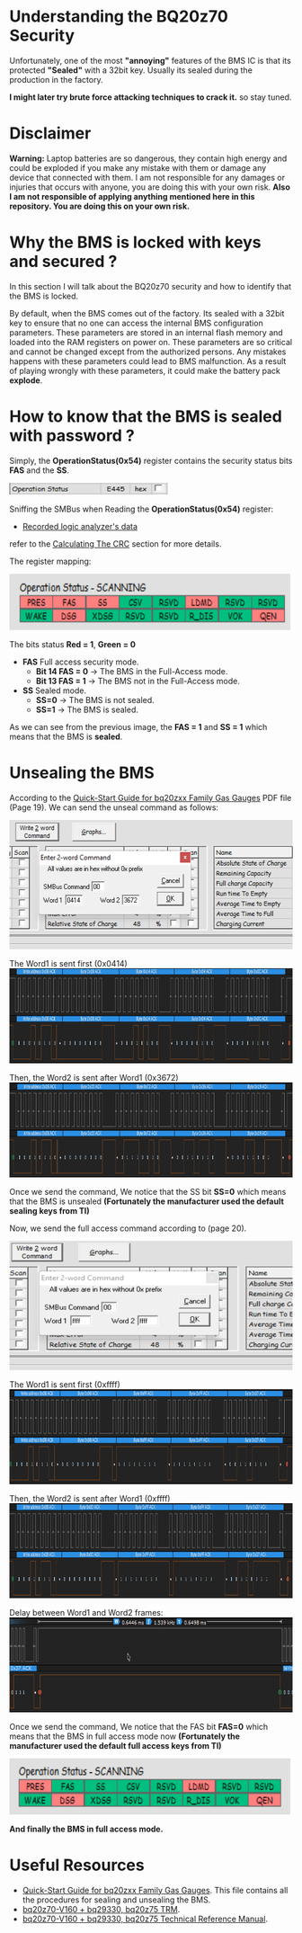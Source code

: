 # Understanding the BQ20z70 Security

Unfortunately, one of the most **"annoying"** features of the BMS IC is that its protected **"Sealed"** with a 32bit key. Usually its sealed during the production in the factory.

**I might later try brute force attacking techniques to crack it.** so stay tuned.

# Disclaimer
**Warning:** Laptop batteries are so dangerous, they contain high energy and could be exploded if you make any mistake with them or damage any device that connected with them. I am not responsible for any damages or injuries that occurs with anyone, you are doing this with your own risk.
**Also I am not responsible of applying anything mentioned here in this repository. You are doing this on your own risk.**

# Why the BMS is locked with keys and secured ?
In this section I will talk about the BQ20z70 security and how to identify that the BMS is locked.

By default, when the BMS comes out of the factory. Its sealed with a 32bit key to ensure that no one can access the internal BMS configuration parameters. These parameters are stored in an internal flash memory and loaded into the RAM registers on power on. These parameters are so critical and cannot be changed except from the authorized persons. Any mistakes happens with these parameters could lead to BMS malfunction. As a result of playing wrongly with these parameters, it could make the battery pack **explode**.

# How to know that the BMS is sealed with password ?

Simply, the **OperationStatus(0x54)** register contains the security status bits **FAS** and the **SS**.

<img src="./Pictures/OperationStatus_Sealed_Value.png" width="282" height="21">

Sniffing the SMBus when Reading the **OperationStatus(0x54)** register:
* [Recorded logic analyzer's data](./DataCaptures/OperationStatus_Capture.logicdata)

refer to the [Calculating The CRC](../README.md#calculating-the-crc) section for more details.

The register mapping:

<img src="./Pictures/OperationStatus_Sealed.png" width="500" height="100">

The bits status **Red = 1**, **Green = 0**

* **FAS** Full access security mode.
    * **Bit 14 FAS = 0** &rarr; The BMS in the Full-Access mode.
    * **Bit 13 FAS = 1** &rarr; The BMS not in the Full-Access mode.
* **SS** Sealed mode.
    * **SS=0** &rarr; The BMS is not sealed.
    * **SS=1** &rarr; The BMS is sealed.

As we can see from the previous image, the **FAS = 1** and **SS = 1** which means that the BMS is **sealed**.



# Unsealing the BMS
According to the [Quick-Start Guide for bq20zxx Family Gas Gauges](https://www.ti.com/lit/an/slua421a/slua421a.pdf) PDF file (Page 19). We can send the unseal command as follows:

<img src="./Pictures/Unseal_Command.png" width="518" height="230">

The Word1 is sent first (0x0414)
<img src="./Pictures/Unseal_Sequence_Word1.png" width="1095" height="169">

Then, the Word2 is sent after Word1 (0x3672)
<img src="./Pictures/Unseal_Sequence_Word2.png" width="1095" height="169">

Once we send the command, We notice that the SS bit **SS=0** which means that the BMS is unsealed **(Fortunately the manufacturer used the default sealing keys from TI)**

Now, we send the full access command according to (page 20).

<img src="./Pictures/FullAcess_Command.png" width="518" height="230">

The Word1 is sent first (0xffff)
<img src="./Pictures/FullAccess_Sequence_Word1.png" width="1095" height="169">

Then, the Word2 is sent after Word1 (0xffff)
<img src="./Pictures/FullAccess_Sequence_Word2.png" width="1095" height="169">

Delay between Word1 and Word2 frames:
<img src="./Pictures/DelayBetween_FullAcess_Word1_Word2.png" width="1095" height="169">

Once we send the command, We notice that the FAS bit **FAS=0** which means that the BMS in full access mode now **(Fortunately the manufacturer used the default full access keys from TI)**

<img src="./Pictures/OperationStatus_FullAccess.png" width="500" height="100">

**And finally the BMS in full access mode.**

# Useful Resources
* [Quick-Start Guide for bq20zxx Family Gas Gauges](https://www.ti.com/lit/an/slua421a/slua421a.pdf). This file contains all the procedures for sealing and unsealing the BMS.
* [bq20z70-V160 + bq29330, bq20z75 TRM](https://www.ti.com/lit/pdf/sluu310).
* [bq20z70-V160 + bq29330, bq20z75 Technical Reference Manual](https://www.ti.com/lit/er/sluu265a/sluu265a.pdf).
